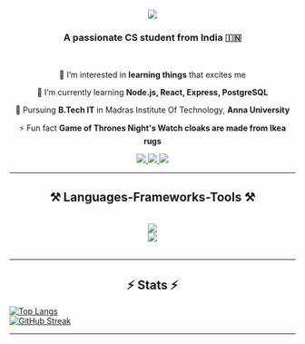 

<h1 align="center">
    <img src="https://readme-typing-svg.herokuapp.com/?font=Righteous&size=35&center=true&vCenter=true&width=500&height=70&duration=4000&lines=Hi+There!+👋;+I'm+Promodh!;" />
</h1>

<h3 align="center">A passionate CS student from India 🇮🇳</h3>

<br/>

<div align="center">
 
 🔭 I’m interested in **learning things** that excites me
 
 🌱 I’m currently learning **Node.js, React, Express, PostgreSQL**

💬 Pursuing **B.Tech IT** in Madras Institute Of Technology, **Anna University**

⚡ Fun fact **Game of Thrones Night's Watch cloaks are made from Ikea rugs**

 </div>

 <div align="center"> 
  <a href="mailto:promodh2003@gmail.com">
    <img src="https://img.shields.io/badge/Gmail-333333?style=for-the-badge&logo=gmail&logoColor=red" />
  </a>
  <a href="https://linkedin.com/in/promodhrp" target="_blank">
    <img src="https://img.shields.io/badge/LinkedIn-0077B5?style=for-the-badge&logo=linkedin&logoColor=white" target="_blank" />
  </a>
  <a href="" target="_blank">
     <img src="https://img.shields.io/badge/Portfolio-FF5722?style=for-the-badge&logo=todoist&logoColor=white" target="_blank" /> <!-- sqlite, safari, google-chrome are other good icon options -->
  </a>
</div>

<hr/>

<h2 align="center">⚒️ Languages-Frameworks-Tools ⚒️</h2>
<br/>
<div align="center">
    <img src="https://skillicons.dev/icons?i=react,bootstrap,html,css,vscode,github,git,sublime,pycharm,clion" /><br>
    <img src="https://skillicons.dev/icons?i=nodejs,python,javascript,express,c,java,mysql,npm,cpp,postgresql,jquery,firebase" /><br>
</div>

<br/>
<hr/>

<h2 align="center">⚡ Stats ⚡</h2>

[![Top Langs](https://github-readme-stats.vercel.app/api/top-langs/?username=Promo-13&layout=donut&theme=react)](https://github.com/anuraghazra/github-readme-stats) <br>
[![GitHub Streak](https://streak-stats.demolab.com/?user=Promo-13&theme=react)](https://git.io/streak-stats)


<hr/>
<!--
**Promo-13/Promo-13** is a ✨ _special_ ✨ repository because its `README.md` (this file) appears on your GitHub profile.

Here are some ideas to get you started:

- 🔭 I’m currently working on ...
- 🌱 I’m currently learning ...
- 👯 I’m looking to collaborate on ...
- 🤔 I’m looking for help with ...
- 💬 Ask me about ...
- 📫 How to reach me: ...
- 😄 Pronouns: ...
- ⚡ Fun fact: ...
-->
